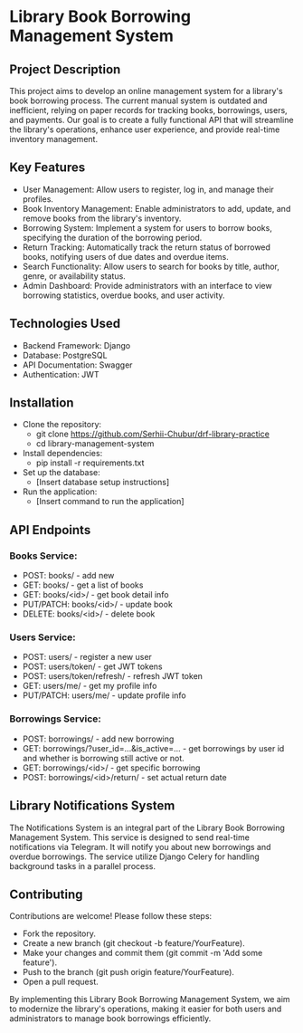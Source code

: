 # Library Book Borrowing Management System
## Project Description
This project aims to develop an online management system for a library's book borrowing process. The current manual system is outdated and inefficient, relying on paper records for tracking books, borrowings, users, and payments. Our goal is to create a fully functional API that will streamline the library's operations, enhance user experience, and provide real-time inventory management.

## Key Features
- User Management: Allow users to register, log in, and manage their profiles.
- Book Inventory Management: Enable administrators to add, update, and remove books from the library's inventory.
- Borrowing System: Implement a system for users to borrow books, specifying the duration of the borrowing period.
- Return Tracking: Automatically track the return status of borrowed books, notifying users of due dates and overdue items.
- Search Functionality: Allow users to search for books by title, author, genre, or availability status.
- Admin Dashboard: Provide administrators with an interface to view borrowing statistics, overdue books, and user activity.

## Technologies Used
- Backend Framework: Django
- Database: PostgreSQL
- API Documentation: Swagger
- Authentication: JWT

## Installation
- Clone the repository:
    - git clone https://github.com/Serhii-Chubur/drf-library-practice
    - cd library-management-system
- Install dependencies:
    - pip install -r requirements.txt
- Set up the database:
    - [Insert database setup instructions]
- Run the application:
    - [Insert command to run the application]

## API Endpoints
### Books Service:
- POST:        books/           - add new 
- GET:         books/           - get a list of books
- GET:         books/\<id\>/      - get book detail info 
- PUT/PATCH:   books/\<id\>/      - update book
- DELETE:      books/\<id\>/      - delete book
### Users Service:
- POST:        users/                  - register a new user 
- POST:        users/token/            - get JWT tokens 
- POST:        users/token/refresh/    - refresh JWT token 
- GET:         users/me/               - get my profile info 
- PUT/PATCH:   users/me/               - update profile info 
### Borrowings Service:
- POST:        borrowings/   		                  - add new borrowing
- GET:         borrowings/?user_id=...&is_active=...  - get borrowings by user id and whether is borrowing still active or not.
- GET:         borrowings/\<id\>/  		  - get specific borrowing 
- POST: 	   borrowings/\<id\>/return/  - set actual return date

## Library Notifications System
The Notifications System is an integral part of the Library Book Borrowing Management System. This service is designed to send real-time notifications via Telegram. It will notify you about new borrowings and overdue borrowings. The service utilize Django Celery for handling background tasks in a parallel process.

## Contributing
Contributions are welcome! Please follow these steps:

- Fork the repository.
- Create a new branch (git checkout -b feature/YourFeature).
- Make your changes and commit them (git commit -m 'Add some feature').
- Push to the branch (git push origin feature/YourFeature).
- Open a pull request.

By implementing this Library Book Borrowing Management System, we aim to modernize the library's operations, making it easier for both users and administrators to manage book borrowings efficiently.